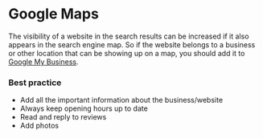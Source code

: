 # Google Maps

The visibility of a website in the search results can be increased if it also appears in the search engine map.
So if the website belongs to a business or other location that can be showing up on a map, you should add it to [Google My Business](https://www.google.com/business/).

### Best practice

* Add all the important information about the business/website
* Always keep opening hours up to date
* Read and reply to reviews
* Add photos
